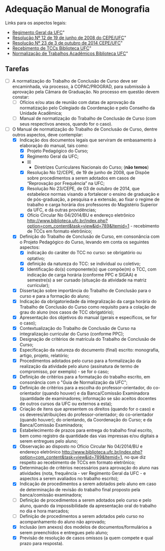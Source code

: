 # Adequação Manual de Monografia

Links para os aspectos legais:

- [Regimento Geral da UFC](http://www.ufc.br/images/_files/a_universidade/regimento_geral_ufc/regimento_geral_ufc.pdf)"
- [Resolução Nº 12 de 19 de junho de 2008 do CEPE/UFC](http://www.ufc.br/images/_files/a_universidade/cepe/resolucao_cepe_2008/resolucao12_cepe_2008.pdf)"
- [Resolução Nº 23 de 3 de outubro de 2014 CEPE/UFC](https://prograd.ufc.br/wp-content/uploads/2014/05/resolucao-03-2014-cepe-regime-de-trabalho-e-ch-docente.pdf)"
- [Recebimento de TCCs Biblioteca UFC](https://biblioteca.ufc.br/pt/perguntas-frequentes/recebimento-de-tccs/)"
- [Normalização de Trabalhos Acadêmicos Biblioteca UFC](https://biblioteca.ufc.br/pt/servicos-e-produtos/normalizacao-de-trabalhos-academicos/)"

## Tarefas

- [ ] A normatização do Trabalho de Conclusão de Curso deve ser encaminhada, via processo, à COPAC/PROGRAD, para submissão à aprovação pela Câmara de Graduação. No processo em questão devem constar:
  - [ ] Ofícios e/ou atas de reunião com datas de aprovação da normatização pelo Colegiado da Coordenação e pelo Conselho da Unidade Acadêmica;
  - [ ] Manual de normatização do Trabalho de Conclusão de Curso (com seus respectivos anexos, quando for o caso).
- [ ] O Manual de normatização do Trabalho de Conclusão de Curso, dentre outros aspectos, deve contemplar:
  - [X] Indicação dos documentos legais que serviram de embasamento à elaboração do manual, tais como:
    - [X] Projeto Pedagógico do Curso;
    - [X] Regimento Geral da UFC;
    - [X] - Diretrizes Curriculares Nacionais do Curso; (**não temos**)
    - [X] Resolução No 12/CEPE, de 19 de junho de 2008, que Dispõe sobre procedimentos a serem adotados em casos de “Reprovação por Frequência” na UFC;
    - [X] Resolução No 23/CEPE, de 03 de outubro de 2014, que estabelece normas visando a fortalecer o ensino de graduação e de pós-graduação, a pesquisa e a extensão, ao fixar o regime de trabalho e carga horária dos professores do Magistério Superior da UFC, e dá outras providências;
    - [X] Ofício  Circular No 04/2014/BU e endereço eletrônico http://www.biblioteca.ufc.br/index.php?option=com_content&task=view&id=789&Itemid=1 - recebimento de TCCs em formato eletrônico;
  - [X] Definição do Trabalho de Conclusão de Curso, em consonância com o Projeto Pedagógico do Curso, levando em conta os seguintes aspectos:
    - [X] indicação do caráter do TCC no curso: se obrigatório ou optativo;
    - [X] definição da natureza do TCC: se individual ou coletivo;
    - [X] Identificação do(s) componente(s) que compõe(m) o TCC, com indicação de carga horária (conforme PPC e SIGAA) e semestre(s) a ser cursado (situação da atividade na matriz curricular);
  - [X] Dissertação sobre importância do Trabalho de Conclusão para o curso e para a formação do aluno;
  - [X] Indicação da obrigatoriedade da integralização da carga horária do Trabalho de Conclusão do Curso como requisito para a colação de grau do aluno (nos casos de TCC obrigatório);
  - [X] Apresentação dos objetivos do manual (gerais e específicos, se for o caso);
  - [X] Contextualização do Trabalho de Conclusão de Curso na integralização curricular do Curso (conforme PPC);
  - [X] Designação de critérios de matrícula do Trabalho de Conclusão de Curso;
  - [X] Especificação da natureza do documento (final) escrito: monografia, artigo, projeto, relatório;
  - [X] Procedimentos adotados pelo curso para a formalização da realização da atividade pelo aluno (assinatura de termo de compromisso, por exemplo) - se for o caso;
  - [X] Definição de critérios para a formatação do trabalho escrito, em consonância com o "Guia de Normalização da UFC";
  - [X] Definição de critérios para a escolha do professor-orientador, do co-orientador (quando houver) e da Banca/Comissão Examinadora (quantidade de examinadores; informação se são aceitos docentes de outros cursos da UFC ou externos a esta);
  - [X] Criação de itens que apresentem os direitos (quando for o caso) e os deveres/atribuições do professor-orientador; do co-orientador (quando houver); do orientando, da Coordenação do Curso; e da Banca/Comissão Examinadora;
  - [X] Estabelecimento de prazos para entrega do trabalho final escrito, bem como registro da quantidade das vias impressas e/ou digitais a serem entregues pelo aluno;
  - [X] Observação ao disposto no Ofício Circular No 04/2014/BU e endereço eletrônico http://www.biblioteca.ufc.br/index.php?option=com_content&task=view&id=789&Itemid=1, no que diz respeito ao recebimento de TCCs em formato eletrônico;
  - [X] Determinação de critérios necessários para aprovação do aluno nas atividades (nota, frequência - ver Regimento Geral da UFC - e aspectos a serem avaliados no trabalho escrito);
  - [X] Indicação de procedimentos a serem adotados pelo aluno em caso de determinação de revisão do trabalho final proposto pela banca/comissão examinadora;
  - [ ] Definição de procedimentos a serem adotados pelo curso e pelo aluno, quando da impossibilidade da apresentação oral do trabalho no dia e hora marcados;
  - [ ] Definição de procedimentos a serem adotados pelo curso no acompanhamento do aluno não aprovado;
  - [X] Inclusão (em anexos) dos modelos de documentos/formulários a serem preenchidos e entregues pelo aluno;
  - [X] Previsão de resolução de casos omissos (a quem compete e qual prazo para resposta).
